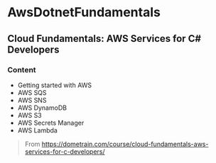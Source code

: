 # AwsDotnetFundamentals

## Cloud Fundamentals: AWS Services for C# Developers

### Content
- Getting started with AWS
- AWS SQS
- AWS SNS
- AWS DynamoDB
- AWS S3
- AWS Secrets Manager
- AWS Lambda

> From https://dometrain.com/course/cloud-fundamentals-aws-services-for-c-developers/